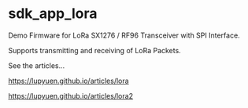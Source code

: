 # sdk_app_lora

Demo Firmware for LoRa SX1276 / RF96 Transceiver with SPI Interface. 

Supports transmitting and receiving of LoRa Packets.

See the articles...

https://lupyuen.github.io/articles/lora

https://lupyuen.github.io/articles/lora2
